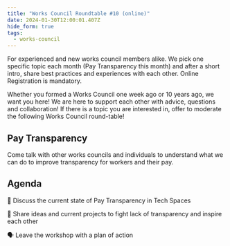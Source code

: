 ```yaml
---
title: "Works Council Roundtable #10 (online)"
date: 2024-01-30T12:00:01.407Z
hide_form: true
tags:
  - works-council
---
```

For experienced and new works council members alike. We pick one specific topic each month (Pay Transparency this month) and after a short intro, share best practices and experiences with each other. Online Registration is mandatory.

Whether you formed a Works Council one week ago or 10 years ago, we want you here! We are here to support each other with advice, questions and collaboration! If there is a topic you are interested in, offer to moderate the following Works Council round-table!

## Pay Transparency

Come talk with other works councils and individuals to understand what we can do to improve transparency for workers and their pay.

## Agenda

🔦 Discuss the current state of Pay Transparency in Tech Spaces

🙋 Share ideas and current projects to fight lack of transparency and inspire each other

🗣 Leave the workshop with a plan of action